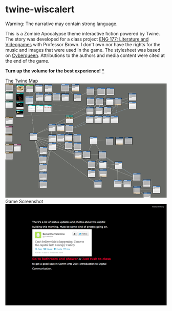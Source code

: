 # twine-wiscalert
<p>Warning: The narrative may contain strong language. </p>
<p>This is a Zombie Apocalypse theme interactive fiction powered by Twine. The story was developed for a class project <a href="http://courses.jamesjbrownjr.net/177_spring2014">ENG 177: Literature and Videogames</a> with Professor Brown. I don't own nor have the rights for the music and images that were used in the game. The stylesheet was based on <a href="http://aliendovecote.com/uploads/twine/LD25/CYBERQUEEN.html">Cyberqueen</a>. Attributions to the authors and media content were cited at the end of the game.</p>

<b> Turn up the volume for the best experience! <a href="https://github.com/rickixie/twine-wiscalert"> * </a></b>

The Twine Map
![Screenshot](img/twine-map.png)
Game Screenshot
![Screenshot](img/game-screenshot.png)
